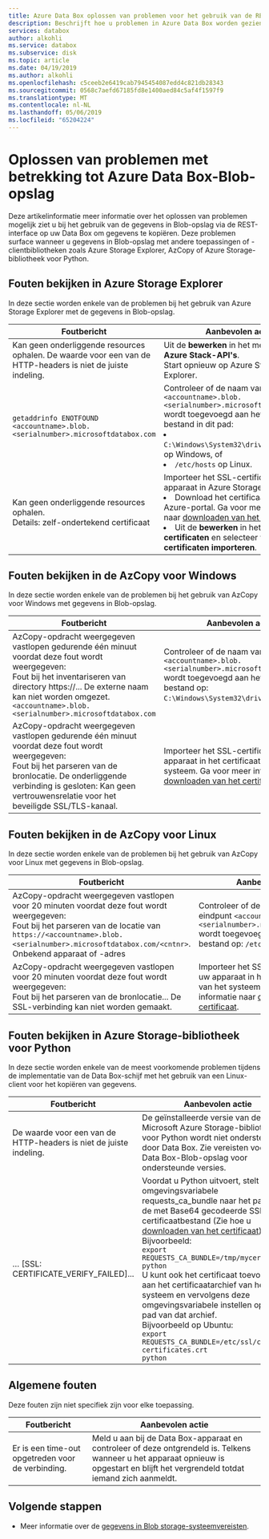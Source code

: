 ```yaml
---
title: Azure Data Box oplossen van problemen voor het gebruik van de REST-interface | Microsoft Docs
description: Beschrijft hoe u problemen in Azure Data Box worden gezien bij het kopiëren van gegevens is via de REST-interface.
services: databox
author: alkohli
ms.service: databox
ms.subservice: disk
ms.topic: article
ms.date: 04/19/2019
ms.author: alkohli
ms.openlocfilehash: c5ceeb2e6419cab7945454087edd4c821db28343
ms.sourcegitcommit: 0568c7aefd67185fd8e1400aed84c5af4f1597f9
ms.translationtype: MT
ms.contentlocale: nl-NL
ms.lasthandoff: 05/06/2019
ms.locfileid: "65204224"
---
```

# <a name="troubleshoot-issues-related-to-azure-data-box-blob-storage"></a>Oplossen van problemen met betrekking tot Azure Data Box-Blob-opslag

Deze artikelinformatie meer informatie over het oplossen van problemen mogelijk ziet u bij het gebruik van de gegevens in Blob-opslag via de REST-interface op uw Data Box om gegevens te kopiëren. Deze problemen surface wanneer u gegevens in Blob-opslag met andere toepassingen of -clientbibliotheken zoals Azure Storage Explorer, AzCopy of Azure Storage-bibliotheek voor Python.

## <a name="errors-seen-in-azure-storage-explorer"></a>Fouten bekijken in Azure Storage Explorer

In deze sectie worden enkele van de problemen bij het gebruik van Azure Storage Explorer met de gegevens in Blob-opslag.

|Foutbericht  |Aanbevolen actie |
|---------|---------|
|Kan geen onderliggende resources ophalen. De waarde voor een van de HTTP-headers is niet de juiste indeling.|Uit de **bewerken** in het menu **doel Azure Stack-API's**. <br>Start opnieuw op Azure Storage Explorer.|
|`getaddrinfo ENOTFOUND <accountname>.blob.<serialnumber>.microsoftdatabox.com` |Controleer of de naam van het eindpunt `<accountname>.blob.<serialnumber>.microsoftdatabox.com` wordt toegevoegd aan het hosts-bestand in dit pad: <li>`C:\Windows\System32\drivers\etc\hosts` op Windows, of </li><li> `/etc/hosts` op Linux.</li>|
|Kan geen onderliggende resources ophalen. <br>Details: zelf-ondertekend certificaat |Importeer het SSL-certificaat voor uw apparaat in Azure Storage Explorer: <li>Download het certificaat van de Azure-portal. Ga voor meer informatie naar [downloaden van het certificaat](data-box-deploy-copy-data-via-rest.md#download-certificate).</li><li>Uit de **bewerken** in het menu **SSL-certificaten** en selecteer vervolgens **certificaten importeren**.</li>|

## <a name="errors-seen-in-azcopy-for-windows"></a>Fouten bekijken in de AzCopy voor Windows

In deze sectie worden enkele van de problemen bij het gebruik van AzCopy voor Windows met gegevens in Blob-opslag.

|Foutbericht  |Aanbevolen actie |
|---------|---------|
|AzCopy-opdracht weergegeven vastlopen gedurende één minuut voordat deze fout wordt weergegeven: <br>Fout bij het inventariseren van directory https://... De externe naam kan niet worden omgezet. `<accountname>.blob.<serialnumber>.microsoftdatabox.com`|Controleer of de naam van het eindpunt `<accountname>.blob.<serialnumber>.microsoftdatabox.com` wordt toegevoegd aan het hosts-bestand op: `C:\Windows\System32\drivers\etc\hosts`.|
|AzCopy-opdracht weergegeven vastlopen gedurende één minuut voordat deze fout wordt weergegeven: <br>Fout bij het parseren van de bronlocatie. De onderliggende verbinding is gesloten: Kan geen vertrouwensrelatie voor het beveiligde SSL/TLS-kanaal.|Importeer het SSL-certificaat voor uw apparaat in het certificaatarchief van het systeem. Ga voor meer informatie naar [downloaden van het certificaat](data-box-deploy-copy-data-via-rest.md#download-certificate).|


## <a name="errors-seen-in-azcopy-for-linux"></a>Fouten bekijken in de AzCopy voor Linux

In deze sectie worden enkele van de problemen bij het gebruik van AzCopy voor Linux met gegevens in Blob-opslag.

|Foutbericht  |Aanbevolen actie |
|---------|---------|
|AzCopy-opdracht weergegeven vastlopen voor 20 minuten voordat deze fout wordt weergegeven: <br>Fout bij het parseren van de locatie van `https://<accountname>.blob.<serialnumber>.microsoftdatabox.com/<cntnr>`. Onbekend apparaat of -adres|Controleer of de naam van het eindpunt `<accountname>.blob.<serialnumber>.microsoftdatabox.com` wordt toegevoegd aan het hosts-bestand op: `/etc/hosts`.|
|AzCopy-opdracht weergegeven vastlopen voor 20 minuten voordat deze fout wordt weergegeven: <br>Fout bij het parseren van de bronlocatie... De SSL-verbinding kan niet worden gemaakt.|Importeer het SSL-certificaat voor uw apparaat in het certificaatarchief van het systeem. Ga voor meer informatie naar [downloaden van het certificaat](data-box-deploy-copy-data-via-rest.md#download-certificate).|

## <a name="errors-seen-in-azure-storage-library-for-python"></a>Fouten bekijken in Azure Storage-bibliotheek voor Python

In deze sectie worden enkele van de meest voorkomende problemen tijdens de implementatie van de Data Box-schijf met het gebruik van een Linux-client voor het kopiëren van gegevens.

|Foutbericht  |Aanbevolen actie |
|---------|---------|
|De waarde voor een van de HTTP-headers is niet de juiste indeling. |De geïnstalleerde versie van de Microsoft Azure Storage-bibliotheek voor Python wordt niet ondersteund door Data Box. Zie vereisten voor Azure Data Box-Blob-opslag voor ondersteunde versies.|
|… [SSL: CERTIFICATE_VERIFY_FAILED]...|Voordat u Python uitvoert, stelt u de omgevingsvariabele requests_ca_bundle naar het pad van de met Base64 gecodeerde SSL-certificaatbestand (Zie hoe u [downloaden van het certificaat](data-box-deploy-copy-data-via-rest.md#download-certificate)). <br>Bijvoorbeeld:<br>`export REQUESTS_CA_BUNDLE=/tmp/mycert.cer` <br>`python` <br>U kunt ook het certificaat toevoegen aan het certificaatarchief van het systeem en vervolgens deze omgevingsvariabele instellen op het pad van dat archief. <br> Bijvoorbeeld op Ubuntu: <br>`export REQUESTS_CA_BUNDLE=/etc/ssl/certs/ca-certificates.crt` <br>`python`|


## <a name="common-errors"></a>Algemene fouten

Deze fouten zijn niet specifiek zijn voor elke toepassing.

|Foutbericht  |Aanbevolen actie |
|---------|---------|
|Er is een time-out opgetreden voor de verbinding. |Meld u aan bij de Data Box-apparaat en controleer of deze ontgrendeld is. Telkens wanneer u het apparaat opnieuw is opgestart en blijft het vergrendeld totdat iemand zich aanmeldt.|

## <a name="next-steps"></a>Volgende stappen

- Meer informatie over de [gegevens in Blob storage-systeemvereisten](data-box-system-requirements-rest.md).
